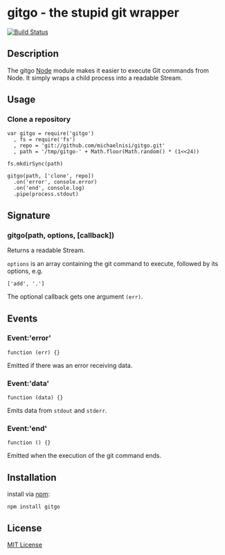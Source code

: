 # gitgo - the stupid git wrapper

[![Build Status](https://secure.travis-ci.org/michaelnisi/gitgo.png?branch=master)](https://travis-ci.org/michaelnisi/gitgo)

## Description

The gitgo [Node](http://nodejs.org/) module makes it easier to execute Git commands from Node. It simply wraps a child process into a readable Stream. 
## Usage

### Clone a repository

    var gitgo = require('gitgo')
      , fs = require('fs')
      , repo = 'git://github.com/michaelnisi/gitgo.git'
      , path = '/tmp/gitgo-' + Math.floor(Math.random() * (1<<24))

    fs.mkdirSync(path)

    gitgo(path, ['clone', repo])
      .on('error', console.error)
      .on('end', console.log)
      .pipe(process.stdout)

## Signature

### gitgo(path, options, [callback])

Returns a readable Stream.

`options` is an array containing the git command to execute, followed by its options, e.g.

    ['add', '.']

The optional callback gets one argument `(err)`.

## Events

### Event:'error'
    function (err) {}

Emitted if there was an error receiving data.

### Event:'data'
    function (data) {}
    
Emits data from `stdout` and `stderr`.

### Event:'end'
    function () {}

Emitted when the execution of the git command ends.

## Installation

install via [npm](http://npmjs.org/):

    npm install gitgo

## License

[MIT License](https://raw.github.com/michaelnisi/gitpull/master/LICENSE)
